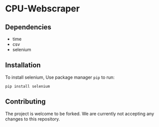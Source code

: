 # CPU-Webscraper



## Dependencies

- time
- csv
- selenium

## Installation

To install selenium, Use package manager `pip` to run:
```
pip install selenium
```

## Contributing

The project is welcome to be forked. We are currently not accepting any changes to this repository.
